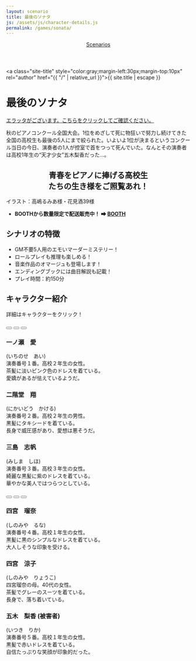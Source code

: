 ```yaml
---
layout: scenario
title: 最後のソナタ
js: /assets/js/character-details.js
permalink: /games/sonata/
---
```

<head>
  <link rel="icon" href="{{ '/phantom-favicon.png' | relative_url }}" type="image/x-icon">
  <link href="https://fonts.googleapis.com/css2?family=Zen+Old+Mincho&display=swap" rel="stylesheet">
</head>

<body class="sonata-body">
<header class="scenarios-header">
  <nav class="scenarios-nav">
    <a href="/games/" class="scenarios-link scenarios-button sonata-link sonata-button">Scenarios</a>
  </nav>
</header>

<a class="site-title" style="color:gray;margin-left:30px;margin-top:10px" rel="author" href="{{ "/" |
relative_url }}">{{ site.title | escape }}</a>

<div class="sonata-page">
  <h1 class="sonata-title">最後のソナタ</h1>
  <div class="alert-button">
    <a href="/games/errata"
    class="alert-link">エラッタがございます。こちらをクリックしてご確認ください。</a>
  </div>
  <div class="sonata-intro">
    <p>秋のピアノコンクール全国大会。1位をめざして死に物狂いで努力し続けてきた全国の高校生も最後の5人にまで絞られた。いよいよ1位が決まるというコンクール当日の今日、演奏者の1人が控室で首をつって死んでいた。なんとその演奏者は高校1年生の“天才少女”五木梨香だった…。</p>
    <h2 style="text-align:center">青春をピアノに捧げる高校生<br>たちの生き様をご照覧あれ！</h2>
    <p>イラスト：高嶋るみあ様・花見酒39様</p>
    <ul>
        <li><strong>BOOTHから数量限定で配送販売中！ ➡ <a href="https://elkurin.booth.pm/items/6099565">BOOTH</a></strong></li>
    </ul>
  </div>

  <div class="sonata-details">
    <h2>シナリオの特徴</h2>
    <ul>
      <li>GM不要5人用のエモいマーダーミステリー！</li>
      <li>ロールプレイも推理も楽しめる！</li>
      <li>音楽作品のオマージュも登場します！</li>
      <li>エンディングブックには曲目解説も記載！</li>
      <li>プレイ時間：約150分</li>
    </ul>
  </div>

  <div class="sonata-characters">
    <h2>キャラクター紹介</h2>
    <p>詳細はキャラクターをクリック！</p>
    <div class="characters-container">
      <button class="animated-button char-button button-ichinose" data-target="#ichinose-details"></button>
      <button class="animated-button char-button button-nikaido" data-target="#nikaido-details"></button>
      <button class="animated-button char-button button-mishima" data-target="#mishima-details"></button>
    </div>
    <div id="ichinose-details" class="character-details ichinose-details">
      <h3>一ノ瀬　愛</h3>
      <p>(いちのせ　あい)<br>演奏番号１番。高校２年生の女性。<br>茶髪に淡いピンク色のドレスを着ている。<br>愛嬌があるが怯えているようだ。</p>
    </div>
    <div id="nikaido-details" class="character-details nikaido-details">
      <h3>二階堂　翔</h3>
      <p>(にかいどう　かける)<br>演奏番号２番。高校２年生の男性。<br>黒髪にタキシードを着ている。<br>長身で威圧感があり、愛想は悪そうだ。</p>
    </div>
    <div id="mishima-details" class="character-details mishima-details">
      <h3>三島　志帆</h3>
      <p>(みしま　しほ)<br>演奏番号３番。高校３年生の女性。<br>綺麗な黒髪に紫のドレスを着ている。<br>華やかな美人ではつらつとしている。</p>
    </div>
    <div class="characters-container">
      <button class="animated-button char-button button-shinomiya" data-target="#shinomiya-details"></button>
      <button class="animated-button char-button button-mother" data-target="#mother-details"></button>
      <button class="animated-button char-button button-itsuki" data-target="#itsuki-details"></button>
    </div>
    <div id="shinomiya-details" class="character-details shinomiya-details">
      <h3>四宮　瑠奈</h3>
      <p>(しのみや　るな)<br>演奏番号４番。高校１年生の女性。<br>黒髪に黒のシンプルなドレスを着ている。<br>大人しそうな印象を受ける。</p>
    </div>
    <div id="mother-details" class="character-details mother-details">
      <h3>四宮　涼子</h3>
      <p>(しのみや　りょうこ)<br>四宮瑠奈の母。40代の女性。<br>茶髪でグレーのスーツを着ている。<br>長身で、落ち着いている。</p>
    </div>
    <div id="itsuki-details" class="character-details itsuki-details">
      <h3>五木　梨香 (被害者)</h3>
      <p>(いつき　りか)<br>演奏番号５番。高校１年生の女性。<br>黒髪で赤いドレスを着ている。<br>自信たっぷりな笑顔が印象的だった。</p>
    </div>
  </div>
</div>
<script src="/assets/js/character-details.js"></script>
